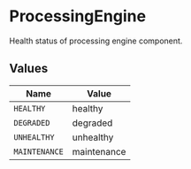 # ProcessingEngine

Health status of processing engine component.


## Values

| Name          | Value         |
| ------------- | ------------- |
| `HEALTHY`     | healthy       |
| `DEGRADED`    | degraded      |
| `UNHEALTHY`   | unhealthy     |
| `MAINTENANCE` | maintenance   |